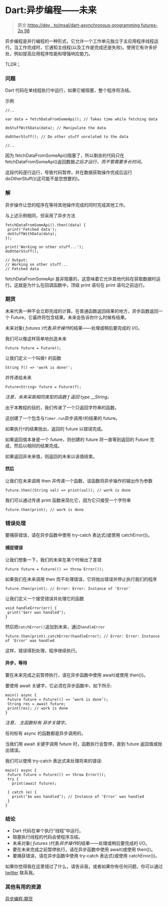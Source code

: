 # Dart:异步编程——未来

> 原文:[https://dev . to/msal/dart-asynchronous-programming futures-2p 98](https://dev.to/msal/dart-asynchronous-programmingfutures-2p98)

异步编程是并行编程的一种形式，它允许一个工作单元独立于主应用程序线程运行。当工作完成时，它通知主线程(以及工作是完成还是失败)。使用它有许多好处，例如提高应用程序性能和增强响应能力。

TLDR；

### [](#problem)问题

Dart 代码在单线程执行中运行，如果它被阻塞，整个程序将冻结。

示例

```
//..

var data = fetchDataFromSomeApi(); // Takes time while fetching data

doStuffWithData(data); // Manipulate the data

doOtherStuff(); // Do other stuff unrelated to the data

//.. 
```

因为 fetchDataFromSomeApi()阻塞了，所以剩余的代码只在 fetchDataFromSomeApi()返回数据*之后才运行，而不管需要多长时间*。

这段代码逐行运行，导致代码暂停，并在数据获取操作完成后运行 doOtherStuff()(这可能不是您想要的)。

### [](#solution)解

异步操作让您的程序在等待其他操作完成的同时完成其他工作。

与上述示例相同，但采用了异步方法

```
fetchDataFromSomeApi().then((data) {
 print('Fetched data');
 doStuffWithData(data);
});

print('Working on other stuff...');
doOtherStuff();

// Output:
// Working on other stuff...
// Fetched data 
```

fetchDataFromSomeApi 是非阻塞的，这意味着它允许其他代码在获取数据时运行。这就是为什么在回调函数中，顶级 print 语句在 print 语句之前运行。

### [](#futures)期货

未来代表一种不会立即完成的计算。在普通函数返回结果的地方，异步函数返回一个 Future，它最终将包含结果。未来会告诉你什么时候有结果。

未来对象( *futures* )代表*异步操作*的结果——处理或稍后要完成的 I/O。

我们可以像这样简单地创造未来

```
Future future = Future(); 
```

让我们定义一个叫做`f`
的函数

```
String f() => 'work is done!'; 
```

并传递给未来

```
Future<String> future = Future(f); 
```

*注意，未来采取相同类型的函数* *f 返回 type __String。*

出于本教程的目的，我们传递了一个只返回字符串的函数。

这创建了一个包含与`Timer.run`异步调用`f`的结果的 future。

如果执行`f`的结果抛出，返回的 future 以错误完成。

如果返回值本身是一个 future，则创建的 future 将一直等到返回的 Future 完成，然后以相同的结果完成。

如果返回非未来值，则返回的未来以该值结束。

#### [](#then)然后

让我们在未来调用 then 并传递一个函数，该函数将异步操作的输出作为参数

```
future.then((String val) => print(val)); // work is done 
```

我们可以通过传递 print 函数来简化它，因为它只接受一个字符串

```
future.then(print); // work is done 
```

### [](#error-handling)错误处理

要捕获错误，请在异步函数中使用 try-catch 表达式(或使用 catchError())。

#### [](#catcherror)捕捉错误

让我们想象一下，我们的未来在某个时候出了差错

```
Future future = Future(() => throw Error()); 
```

如果我们在未来调用 then 而不处理错误，它将抛出错误并停止执行我们的程序

```
future.then(print); // Error: Error: Instance of 'Error' 
```

让我们定义一个接受错误并处理它的函数

```
void handleError(err) {
 print(‘$err was handled’);
} 
```

然后把`catchError()`追加到未来，通过`handleError`

```
future.then(print).catchError(handleError); // Error: Error: Instance of 'Error' was handled 
```

这样，错误得到处理，程序继续执行。

#### [](#async-await)异步，等待

要在未来完成之前暂停执行，请在异步函数中使用 await(或使用 then())。

要使用 await 关键字，它必须在异步函数中，如下所示:

```
main() async {
 Future future = Future(() => ‘work is done’);
 String res = await future;
 print(res); // work is done
} 
```

*注意，* *主函数标有* *异步关键字。*

任何标有 async 的函数都是异步调用的。

当我们用 await 关键字调用 future 时，函数执行会暂停，直到 future 返回值或抛出错误。

我们可以使用 try-catch 表达式来处理将来的错误:

```
main() async {
 Future future = Future(() => throw Error());
 try {
   print(await future);

 } catch (e) {
   print(‘$e was handled’); // Instance of 'Error' was handled
 }
} 
```

### [](#conclusion)结论

*   Dart 代码在单个执行“线程”中运行。
*   阻塞执行线程的代码会使程序冻结。
*   未来对象( *futures* )代表*异步操作*的结果——处理或稍后要完成的 I/O。
*   要在未来完成之前暂停执行，请在异步函数中使用 await(或使用 then())。
*   要捕获错误，请在异步函数中使用 try-catch 表达式(或使用 catchError())。

如果你觉得我在这里错过了什么，请告诉我，或者如果你有任何问题，你可以通过 [twitter](https://twitter.com/4msal4) 联系我。

### [](#other-useful-resources)其他有用的资源

[异步编程:期货](https://www.dartlang.org/tutorials/language/futures)